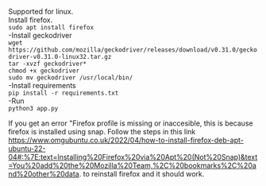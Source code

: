 Supported for linux. <br/>
Install firefox. <br/>
`sudo apt install firefox` <br/>
-Install geckodriver <br/>
`wget https://github.com/mozilla/geckodriver/releases/download/v0.31.0/geckodriver-v0.31.0-linux32.tar.gz` <br/>
`tar -xvzf geckodriver*` <br/>
`chmod +x geckodriver` <br/>
`sudo mv geckodriver /usr/local/bin/` <br/>
-Install requirements <br/>
`pip install -r requirements.txt` <br/>
-Run <br/>
`python3 app.py`

If you get an error "Firefox profile is missing or inaccesible, this is because firefox is installed using snap. Follow the steps in this link https://www.omgubuntu.co.uk/2022/04/how-to-install-firefox-deb-apt-ubuntu-22-04#:%7E:text=Installing%20Firefox%20via%20Apt%20(Not%20Snap)&text=You%20add%20the%20Mozilla%20Team,%2C%20bookmarks%2C%20and%20other%20data. to reinstall firefox and it should work.
